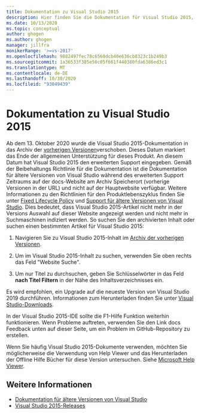 ```yaml
---
title: Dokumentation zu Visual Studio 2015
description: Hier finden Sie die Dokumentation für Visual Studio 2015, nachdem diese auf der Website der Vorgängerversion archiviert wurde.
ms.date: 10/13/2020
ms.topic: conceptual
author: ghogen
ms.author: ghogen
manager: jillfra
monikerRange: '>=vs-2017'
ms.openlocfilehash: 9882497fec78c6560dcb40e636cb8323c1b249b3
ms.sourcegitcommit: 1a36533f385e50c05f661f440380fda6386ed3c1
ms.translationtype: MT
ms.contentlocale: de-DE
ms.lasthandoff: 10/30/2020
ms.locfileid: "93049439"
---
```

# <a name="visual-studio-2015-documentation"></a>Dokumentation zu Visual Studio 2015

Ab dem 13. Oktober 2020 wurde die Visual Studio 2015-Dokumentation in das Archiv der [vorherigen Versionen](/previous-versions/visualstudio/visual-studio-2015)verschoben. Dieses Datum markiert das Ende der allgemeinen Unterstützung für dieses Produkt. An diesem Datum hat Visual Studio 2015 den erweiterten Support eingegeben. Gemäß der Beibehaltungs Richtlinie für die Dokumentation ist die Dokumentation für ältere Versionen von Visual Studio während des erweiterten Support Zeitraums auf der docs-Website am Archiv Speicherort (vorherige Versionen in der URL) und nicht auf der Hauptwebsite verfügbar. Weitere Informationen zu den Richtlinien für den Produktlebenszyklus finden Sie unter [Fixed Lifecycle Policy](/lifecycle/policies/fixed) und [Support für ältere Versionen von Visual Studio](/visualstudio/releases/2019/servicing#support-for-older-versions-of-visual-studio). Dies bedeutet, dass Visual Studio 2015-Artikel nicht mehr in der Versions Auswahl auf dieser Website angezeigt werden und nicht mehr in Suchmaschinen indiziert werden. So suchen Sie den archivierten Inhalt oder suchen einen bestimmten Artikel für Visual Studio 2015:

1. Navigieren Sie zu Visual Studio 2015-Inhalt im [Archiv der vorherigen Versionen](/previous-versions/visualstudio/visual-studio-2015).

1. Um im Visual Studio 2015-Inhalt zu suchen, verwenden Sie oben rechts das Feld "Website Suche".

1. Um nur Titel zu durchsuchen, geben Sie Schlüsselwörter in das Feld **nach Titel Filtern** in der Nähe des Inhaltsverzeichnisses ein.

Es wird empfohlen, ein Upgrade auf die neueste Version von Visual Studio 2019 durchführen. Informationen zum Herunterladen finden Sie unter [Visual Studio-Downloads](https://visualstudio.microsoft.com/downloads/).

In der Visual Studio 2015-IDE sollte die F1-Hilfe Funktion weiterhin funktionieren. Wenn Probleme auftreten, verwenden Sie den Link docs Feedback unten auf dieser Seite, um ein Problem im GitHub-Repository zu erstellen.

Wenn Sie häufig Visual Studio 2015-Dokumente verwenden, möchten Sie möglicherweise die Verwendung von Help Viewer und das Herunterladen der Offline Hilfe Bücher für diese Version untersuchen. Siehe [Microsoft Help Viewer](/visualstudio/help-viewer/overview).

## <a name="see-also"></a>Weitere Informationen

- [Dokumentation für ältere Versionen von Visual Studio](/previous-versions/visualstudio/)
- [Visual Studio 2015-Releases](/visualstudio/releasenotes/vs2015-version-history)